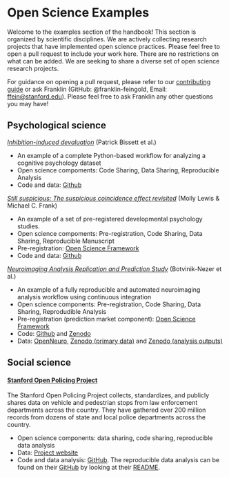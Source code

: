 # Open Science Examples

Welcome to the examples section of the handbook! This section is organized by scientific disciplines. We are actively collecting research projects that have implemented open science practices. Please feel free to open a pull request to include your work here. There are no restrictions on what can be added. We are seeking to share a diverse set of open science research projects.

For guidance on opening a pull request, please refer to our [contributing guide](../../CONTRIBUTING.md) or ask Franklin (GitHub: @franklin-feingold, Email: ffein@stanford.edu). Please feel free to ask Franklin any other questions you may have!

## Psychological science

*[Inhibition-induced devaluation](https://osf.io/9nupt/)* (Patrick Bissett et al.)

- An example of a complete Python-based workflow for analyzing a cognitive psychology dataset
- Open science compoments: Code Sharing, Data Sharing, Reproducible Analysis
- Code and data: [Github](https://github.com/poldrack/open_science_examples/tree/master/IID)

*[Still suspicious: The suspicious coincidence effect revisited](https://doi.org/10.1177/0956797618794931)* (Molly Lewis & Michael C. Frank)

- An example of a set of pre-registered developmental psychology studies.
- Open science compoments: Pre-registration, Code Sharing, Data Sharing, Reproducible Manuscript
- Pre-registration: [Open Science Framework](https://osf.io/yekhj/)
- Code and data: [Github](https://github.com/mllewis/XTMEM)

*[Neuroimaging Analysis Replication and Prediction Study](https://pubmed.ncbi.nlm.nih.gov/32483374/)* (Botvinik-Nezer et al.)

- An example of a fully reproducible and automated neuroimaging analysis workflow using continuous integration
- Open science components: Pre-registration, Code Sharing, Data Sharing, Reprodudible Analysis
- Pre-registration (prediction market component): [Open Science Framework](https://osf.io/59ksz/)
- Code: [Github](https://github.com/poldrack/narps) and [Zenodo](https://doi.org/10.5281/zenodo.3709273)
- Data: [OpenNeuro](https://doi.org/10.18112/openneuro.ds001734.v1.0.4), [Zenodo (primary data)](https://zenodo.org/record/3528329/files/narps_origdata_1.0.tgz) and [Zenodo (analysis outputs)](https://doi.org/10.5281/zenodo.3709275)


## Social science

#### [Stanford Open Policing Project](https://openpolicing.stanford.edu/)

The Stanford Open Policing Project collects, standardizes, and publicly shares data on vehicle and pedestrian stops from law enforcement departments across the country. They have gathered over 200 million records from dozens of state and local police departments across the country.

-   Open science components: data sharing, code sharing, reproducible data analysis
-   Data: [Project website](https://openpolicing.stanford.edu/data/)
-   Code and data analysis: [GitHub](https://github.com/stanford-policylab/opp). The reproducible data analysis can be found on their [GitHub](https://github.com/stanford-policylab/opp) by looking at their [README](https://github.com/stanford-policylab/opp/blob/master/README.md).
